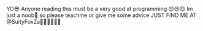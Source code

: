 YO😎
Anyone reading this must be a very good at programming 😍😍😍
Im just a noob🥲 so please teachme or give me some advice
JUST FIND ME AT @SuityFoxZa🌟🌟🌟🥵🥵🥵
